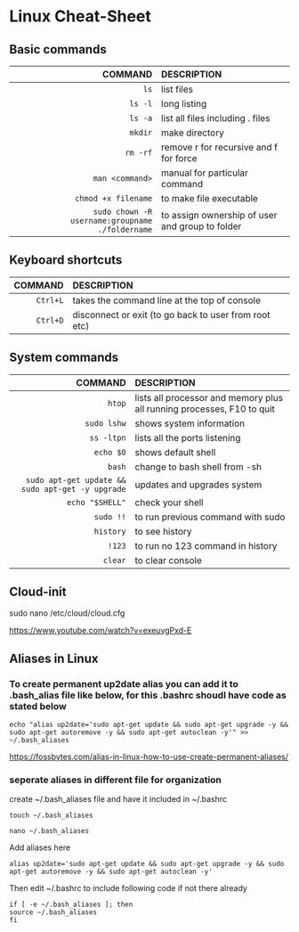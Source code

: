 # Linux Cheat-Sheet

## Basic commands
COMMAND | DESCRIPTION
---:|:---
`ls` | list files
`ls -l` | long listing
`ls -a` | list all files including . files
`mkdir` | make directory
`rm -rf` | remove r for recursive and f for force
`man <command>` | manual for particular command
`chmod +x filename` | to make file executable
`sudo chown -R username:groupname ./foldername` |to assign ownership of user and group to folder

## Keyboard shortcuts
COMMAND | DESCRIPTION
---:|:---
`Ctrl+L` | takes the command line at the top of console
`Ctrl+D` | disconnect or exit (to go back to user from root etc)

## System commands
COMMAND | DESCRIPTION
---:|:---
`htop` | lists all processor and memory plus all running processes, F10 to quit
`sudo lshw` | shows system information
`ss -ltpn`| lists all the ports listening
`echo $0` | shows default shell
`bash` | change to bash shell from -sh
`sudo apt-get update && sudo apt-get -y upgrade` | updates and upgrades system
`echo "$SHELL"`| check your shell
`sudo !!` | to run previous command with sudo
`history` | to see history
`!123` | to run no 123 command in history
`clear` | to clear console


## Cloud-init
sudo nano /etc/cloud/cloud.cfg

https://www.youtube.com/watch?v=exeuvgPxd-E



## Aliases in Linux

### To create permanent up2date alias you can add it to .bash_alias file like below, for this .bashrc shoudl have code as stated below

```
echo "alias up2date='sudo apt-get update && sudo apt-get upgrade -y && sudo apt-get autoremove -y && sudo apt-get autoclean -y'" >> ~/.bash_aliases
```

https://fossbytes.com/alias-in-linux-how-to-use-create-permanent-aliases/

### seperate aliases in different file for organization

create ~/.bash_aliases file and have it included in ~/.bashrc

```
touch ~/.bash_aliases

nano ~/.bash_aliases
```
Add aliases here

```
alias up2date='sudo apt-get update && sudo apt-get upgrade -y && sudo apt-get autoremove -y && sudo apt-get autoclean -y'
```
Then edit ~/.bashrc to include following code if not there already

```
if [ -e ~/.bash_aliases ]; then
source ~/.bash_aliases
fi
```
